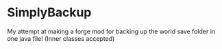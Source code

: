 # SimplyBackup
My attempt at making a forge mod for backing up the world save folder in one java file!
(Inner classes accepted)

